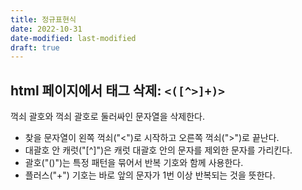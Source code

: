 ```yaml
---
title: 정규표현식
date: 2022-10-31
date-modified: last-modified
draft: true
---
```


## html 페이지에서 태그 삭제: `<([^>]+)>`

꺽쇠 괄호와 꺽쇠 괄호로 둘러싸인 문자열을 삭제한다.

- 찾을 문자열이 왼쪽 꺽쇠("<")로 시작하고 오른쪽 꺽쇠(">")로 끝난다.
- 대괄호 안 캐럿("[^]")은 캐럿 대괄호 안의 문자를 제외한 문자를 가리킨다.
- 괄호("()")는 특정 패턴을 묶어서 반복 기호와 함께 사용한다.
- 플러스("+") 기호는 바로 앞의 문자가 1번 이상 반복되는 것을 뜻한다.

